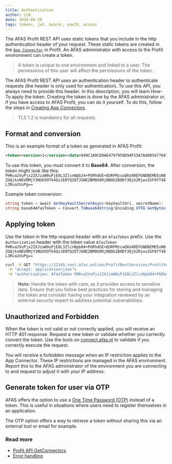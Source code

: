 ```yaml
---
title: Authentication
author: CLN
date: 2024-06-28
tags: tokens, jwt, bearer, oauth, access
---
```

The AFAS Profit REST API uses static tokens that you include in the http authentication header of your request. These static tokens are created in the [`App Connector`](./concepts#app-connector) in Profit. An AFAS administrator with access to the Profit environment can create a token.

> A token is unique to one environment and linked to a user. The permissions of this user will affect the permissions of the token.

The AFAS Profit REST API uses an authentication header to authenticate requests (the header is only used for authentication). To use this API, you always need to provide this header. In this description, you will learn How-To apply the token. Creating the token is done by the AFAS administrator or, if you have access to AFAS Profit, you can do it yourself. To do this, follow the steps in [Creating App Connectors](https://help.afas.nl/help/NL/SE/120718.htm).

> TLS 1.2 is mandatory for all requests.

## Format and conversion

This is an example format of a token as generated in AFAS Profit:

``` xml
<token><version>1</version><data>949C1A9CD9AE4797950D94F55A7A4D056770472D4963CB9A8D3800BEE0CCE6A2</data></token>
```

To use this token, you must convert it to **Base64**. After conversion, the token might look like this:
`PHRva2VuPjx2ZXJzaW9uPjE8L3ZlcnNpb24+PGRhdGE+QURFMzcwQkU4REFGNDBEMEExN0ZGQjkxNEU0MjY3NUU5OTk4QzJENTQ2QTJGNEZBM0U0RjNBQkZBODY3Qjk2RjwvZGF0YT48L3Rva2VuPg==`

Example token conversion:

```csharp
string token = await GetKeyVaultSecretAsync(keyVaultUri, secretName);
string base64AfasToken = Convert.ToBase64String(Encoding.UTF8.GetBytes(token));
```

## Applying token

Use the token in the http request header with an `AfasToken` prefix. Use the `Authorization` header with the token value `AfasToken PHRva2VuPjx2ZXJzaW9uPjE8L3ZlcnNpb04+PGRhdGE+QURFMzcwQkU4REFGNDBEMEExN0ZGQjkxNEU0MjY3NUU5OTk4QzJENTQ2QTJGNEZBM0U0RjNBQkZBODY3Qjk2RjwvZGF0YT48L3Rva2VuPg==`

``` bash
curl -X GET "https://12345.rest.afas.online/ProfitRestServices/ProfitVersion" \
 -H "accept: application/json"\
 -H "authorization: AfasToken PHRva2VuPjx2ZXJzaW9uPjE8L3ZlcnNpb04+PGRhdGE+QURFMzcwQkU4REFGNDBEMEExN0ZGQjkxNEU0MjY3NUU5OTk4QzJENTQ2QTJGNEZBM0U0RjNBQkZBODY3Qjk2RjwvZGF0YT48L3Rva2VuPg==" \
```

> **Note:** Handle the token with care, as it provides access to sensitive data. Ensure that you follow best practices for storing and managing the token and consider having your integration reviewed by an external security expert to address potential vulnerabilities.

## Unauthorized and Forbidden

When the token is not valid or not correctly applied, you will receive an HTTP 401 response. Request a new token or validate whether you correctly convert the token. Use the tools on [connect.afas.nl](https://connect.afas.nl/) to validate if you correctly execute the request.

You will receive a forbidden message when an IP restriction applies to the App Connector. These IP restrictions are managed in the AFAS environment. Report this to the AFAS administrator of the environment you are connecting to and request to adjust it with your IP address.

## Generate token for user via OTP

AFAS offers the option to use a [One Time Password (OTP)](../../apidoc/en/Inrichting#post-/OtpRequest) instead of a token. This is useful in situations where users need to register themselves in an application.

The OTP option offers a way to retrieve a token without sharing this via an external tool or email for example.

### Read more

- [Profit API GetConnectors](./get-connector)
- [Error handling](./troubleshooting)